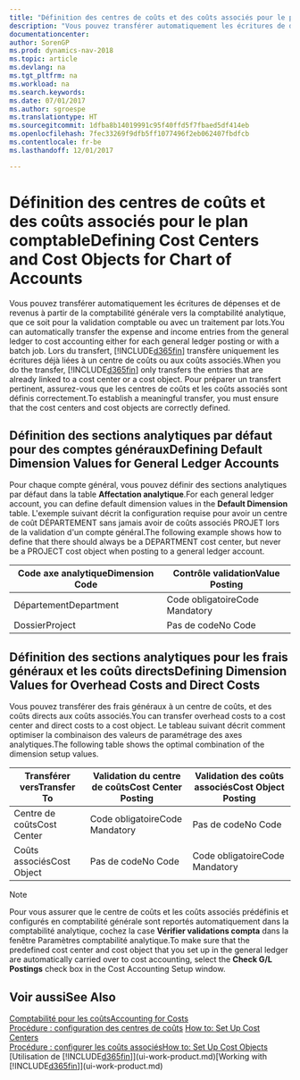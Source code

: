 ```yaml
---
title: "Définition des centres de coûts et des coûts associés pour le plan comptable"
description: "Vous pouvez transférer automatiquement les écritures de dépenses et de revenus à partir de la comptabilité générale vers la comptabilité analytique, que ce soit pour la validation comptable ou avec un traitement par lots. Lors du transfert, le système transfère uniquement les écritures déjà liées à un centre de coûts ou aux coûts associés. Pour préparer un transfert pertinent, assurez-vous que les centres de coûts et les coûts associés sont définis correctement."
documentationcenter: 
author: SorenGP
ms.prod: dynamics-nav-2018
ms.topic: article
ms.devlang: na
ms.tgt_pltfrm: na
ms.workload: na
ms.search.keywords: 
ms.date: 07/01/2017
ms.author: sgroespe
ms.translationtype: HT
ms.sourcegitcommit: 1dfba8b14019991c95f40ffd5f7fbaed5df414eb
ms.openlocfilehash: 7fec33269f9dfb5ff1077496f2eb062407fbdfcb
ms.contentlocale: fr-be
ms.lasthandoff: 12/01/2017

---
```

# <a name="defining-cost-centers-and-cost-objects-for-chart-of-accounts"></a><span data-ttu-id="dfb48-105">Définition des centres de coûts et des coûts associés pour le plan comptable</span><span class="sxs-lookup"><span data-stu-id="dfb48-105">Defining Cost Centers and Cost Objects for Chart of Accounts</span></span>
<span data-ttu-id="dfb48-106">Vous pouvez transférer automatiquement les écritures de dépenses et de revenus à partir de la comptabilité générale vers la comptabilité analytique, que ce soit pour la validation comptable ou avec un traitement par lots.</span><span class="sxs-lookup"><span data-stu-id="dfb48-106">You can automatically transfer the expense and income entries from the general ledger to cost accounting either for each general ledger posting or with a batch job.</span></span> <span data-ttu-id="dfb48-107">Lors du transfert, [!INCLUDE[d365fin](includes/d365fin_md.md)] transfère uniquement les écritures déjà liées à un centre de coûts ou aux coûts associés.</span><span class="sxs-lookup"><span data-stu-id="dfb48-107">When you do the transfer, [!INCLUDE[d365fin](includes/d365fin_md.md)] only transfers the entries that are already linked to a cost center or a cost object.</span></span> <span data-ttu-id="dfb48-108">Pour préparer un transfert pertinent, assurez-vous que les centres de coûts et les coûts associés sont définis correctement.</span><span class="sxs-lookup"><span data-stu-id="dfb48-108">To establish a meaningful transfer, you must ensure that the cost centers and cost objects are correctly defined.</span></span>  

## <a name="defining-default-dimension-values-for-general-ledger-accounts"></a><span data-ttu-id="dfb48-109">Définition des sections analytiques par défaut pour des comptes généraux</span><span class="sxs-lookup"><span data-stu-id="dfb48-109">Defining Default Dimension Values for General Ledger Accounts</span></span>  
<span data-ttu-id="dfb48-110">Pour chaque compte général, vous pouvez définir des sections analytiques par défaut dans la table **Affectation analytique**.</span><span class="sxs-lookup"><span data-stu-id="dfb48-110">For each general ledger account, you can define default dimension values in the **Default Dimension** table.</span></span> <span data-ttu-id="dfb48-111">L'exemple suivant décrit la configuration requise pour avoir un centre de coût DÉPARTEMENT sans jamais avoir de coûts associés PROJET lors de la validation d'un compte général.</span><span class="sxs-lookup"><span data-stu-id="dfb48-111">The following example shows how to define that there should always be a DEPARTMENT cost center, but never be a PROJECT cost object when posting to a general ledger account.</span></span>  

|<span data-ttu-id="dfb48-112">**Code axe analytique**</span><span class="sxs-lookup"><span data-stu-id="dfb48-112">**Dimension Code**</span></span>|<span data-ttu-id="dfb48-113">**Contrôle validation**</span><span class="sxs-lookup"><span data-stu-id="dfb48-113">**Value Posting**</span></span>|  
|------------------------------------------|-----------------------------------------|  
|<span data-ttu-id="dfb48-114">Département</span><span class="sxs-lookup"><span data-stu-id="dfb48-114">Department</span></span>|<span data-ttu-id="dfb48-115">Code obligatoire</span><span class="sxs-lookup"><span data-stu-id="dfb48-115">Code Mandatory</span></span>|  
|<span data-ttu-id="dfb48-116">Dossier</span><span class="sxs-lookup"><span data-stu-id="dfb48-116">Project</span></span>|<span data-ttu-id="dfb48-117">Pas de code</span><span class="sxs-lookup"><span data-stu-id="dfb48-117">No Code</span></span>|  

## <a name="defining-dimension-values-for-overhead-costs-and-direct-costs"></a><span data-ttu-id="dfb48-118">Définition des sections analytiques pour les frais généraux et les coûts directs</span><span class="sxs-lookup"><span data-stu-id="dfb48-118">Defining Dimension Values for Overhead Costs and Direct Costs</span></span>  
 <span data-ttu-id="dfb48-119">Vous pouvez transférer des frais généraux à un centre de coûts, et des coûts directs aux coûts associés.</span><span class="sxs-lookup"><span data-stu-id="dfb48-119">You can transfer overhead costs to a cost center and direct costs to a cost object.</span></span> <span data-ttu-id="dfb48-120">Le tableau suivant décrit comment optimiser la combinaison des valeurs de paramétrage des axes analytiques.</span><span class="sxs-lookup"><span data-stu-id="dfb48-120">The following table shows the optimal combination of the dimension setup values.</span></span>  

|<span data-ttu-id="dfb48-121">Transférer vers</span><span class="sxs-lookup"><span data-stu-id="dfb48-121">Transfer To</span></span>|<span data-ttu-id="dfb48-122">Validation du centre de coûts</span><span class="sxs-lookup"><span data-stu-id="dfb48-122">Cost Center Posting</span></span>|<span data-ttu-id="dfb48-123">Validation des coûts associés</span><span class="sxs-lookup"><span data-stu-id="dfb48-123">Cost Object Posting</span></span>|  
|-----------------|-------------------------|-------------------------|  
|<span data-ttu-id="dfb48-124">Centre de coûts</span><span class="sxs-lookup"><span data-stu-id="dfb48-124">Cost Center</span></span>|<span data-ttu-id="dfb48-125">Code obligatoire</span><span class="sxs-lookup"><span data-stu-id="dfb48-125">Code Mandatory</span></span>|<span data-ttu-id="dfb48-126">Pas de code</span><span class="sxs-lookup"><span data-stu-id="dfb48-126">No Code</span></span>|  
|<span data-ttu-id="dfb48-127">Coûts associés</span><span class="sxs-lookup"><span data-stu-id="dfb48-127">Cost Object</span></span>|<span data-ttu-id="dfb48-128">Pas de code</span><span class="sxs-lookup"><span data-stu-id="dfb48-128">No Code</span></span>|<span data-ttu-id="dfb48-129">Code obligatoire</span><span class="sxs-lookup"><span data-stu-id="dfb48-129">Code Mandatory</span></span>|  

> [!NOTE]  
>  <span data-ttu-id="dfb48-130">Pour vous assurer que le centre de coûts et les coûts associés prédéfinis et configurés en comptabilité générale sont reportés automatiquement dans la comptabilité analytique, cochez la case **Vérifier validations compta** dans la fenêtre Paramètres comptabilité analytique.</span><span class="sxs-lookup"><span data-stu-id="dfb48-130">To make sure that the predefined cost center and cost object that you set up in the general ledger are automatically carried over to cost accounting, select the **Check G/L Postings** check box in the Cost Accounting Setup window.</span></span>  

## <a name="see-also"></a><span data-ttu-id="dfb48-131">Voir aussi</span><span class="sxs-lookup"><span data-stu-id="dfb48-131">See Also</span></span>  
[<span data-ttu-id="dfb48-132">Comptabilité pour les coûts</span><span class="sxs-lookup"><span data-stu-id="dfb48-132">Accounting for Costs</span></span>](finance-manage-cost-accounting.md)  
<span data-ttu-id="dfb48-133">[Procédure : configuration des centres de coûts](finance-how-to-set-up-cost-centers.md) </span><span class="sxs-lookup"><span data-stu-id="dfb48-133">[How to: Set Up Cost Centers](finance-how-to-set-up-cost-centers.md) </span></span>  
[<span data-ttu-id="dfb48-134">Procédure : configurer les coûts associés</span><span class="sxs-lookup"><span data-stu-id="dfb48-134">How to: Set Up Cost Objects</span></span>](finance-how-to-set-up-cost-objects.md)  
<span data-ttu-id="dfb48-135">[Utilisation de [!INCLUDE[d365fin](includes/d365fin_md.md)]](ui-work-product.md)</span><span class="sxs-lookup"><span data-stu-id="dfb48-135">[Working with [!INCLUDE[d365fin](includes/d365fin_md.md)]](ui-work-product.md)</span></span>

